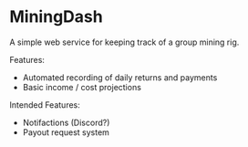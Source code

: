 # MiningDash
A simple web service for keeping track of a group mining rig.

Features:
- Automated recording of daily returns and payments
- Basic income / cost projections

Intended Features:
- Notifactions (Discord?)
- Payout request system



